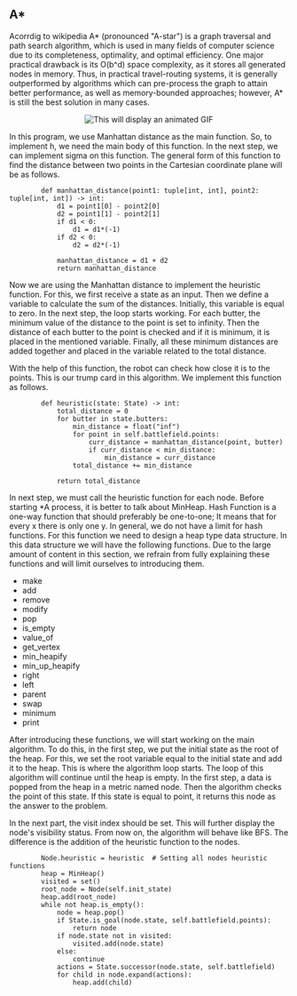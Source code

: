 ## A*
Acorrdig to wikipedia A* (pronounced "A-star") is a graph traversal and path search algorithm, which is used in many fields of computer science due to its completeness, optimality, and optimal efficiency. One major practical drawback is its O(b^d) space complexity, as it stores all generated nodes in memory. Thus, in practical travel-routing systems, it is generally outperformed by algorithms which can pre-process the graph to attain better performance, as well as memory-bounded approaches; however, A* is still the best solution in many cases.

<p align="center">
<img src="https://s6.uupload.ir/files/screencast_from_22-12-09_10_14_28_gb5i.gif" alt="This will display an animated GIF" >
</p>

In this program, we use Manhattan distance as the main function. So, to implement h, we need the main body of this function. In the next step, we can implement sigma on this function. The general form of this function to find the distance between two points in the Cartesian coordinate plane will be as follows.
```
        def manhattan_distance(point1: tuple[int, int], point2: tuple[int, int]) -> int:
            d1 = point1[0] - point2[0]
            d2 = point1[1] - point2[1]
            if d1 < 0:
                d1 = d1*(-1)
            if d2 < 0:
                d2 = d2*(-1)
                
            manhattan_distance = d1 + d2
            return manhattan_distance
```

Now we are using the Manhattan distance to implement the heuristic function. For this, we first receive a state as an input. Then we define a variable to calculate the sum of the distances. Initially, this variable is equal to zero. In the next step, the loop starts working. For each butter, the minimum value of the distance to the point is set to infinity. Then the distance of each butter to the point is checked and if it is minimum, it is placed in the mentioned variable. Finally, all these minimum distances are added together and placed in the variable related to the total distance.

With the help of this function, the robot can check how close it is to the points. This is our trump card in this algorithm. We implement this function as follows.
```
        def heuristic(state: State) -> int:
            total_distance = 0
            for butter in state.butters:
                min_distance = float("inf")
                for point in self.battlefield.points:
                    curr_distance = manhattan_distance(point, butter)
                    if curr_distance < min_distance:
                        min_distance = curr_distance
                total_distance += min_distance

            return total_distance
```
In next step, we must call the heuristic function for each node. Before starting *A process, it is better to talk about MinHeap. Hash Function is a one-way function that should preferably be one-to-one; It means that for every x there is only one y. In general, we do not have a limit for hash functions. For this function we need to design a heap type data structure. In this data structure we will have the following functions. Due to the large amount of content in this section, we refrain from fully explaining these functions and will limit ourselves to introducing them.

- make
- add
- remove
- modify
- pop
- is_empty
- value_of
- get_vertex
- min_heapify
- min_up_heapify
- right
- left
- parent
- swap
- minimum
- print

After introducing these functions, we will start working on the main algorithm. To do this, in the first step, we put the initial state as the root of the heap. For this, we set the root variable equal to the initial state and add it to the heap. This is where the algorithm loop starts. The loop of this algorithm will continue until the heap is empty. In the first step, a data is popped from the heap in a metric named node. Then the algorithm checks the point of this state. If this state is equal to point, it returns this node as the answer to the problem.

In the next part, the visit index should be set. This will further display the node's visibility status. From now on, the algorithm will behave like BFS. The difference is the addition of the heuristic function to the nodes.
```
        Node.heuristic = heuristic  # Setting all nodes heuristic functions
        heap = MinHeap()
        visited = set()
        root_node = Node(self.init_state)
        heap.add(root_node)
        while not heap.is_empty():
            node = heap.pop()
            if State.is_goal(node.state, self.battlefield.points):
                return node
            if node.state not in visited:
                visited.add(node.state)
            else:
                continue
            actions = State.successor(node.state, self.battlefield)
            for child in node.expand(actions):
                heap.add(child)
```
